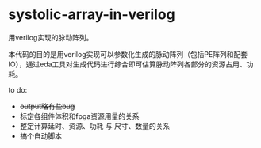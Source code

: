 # systolic-array-in-verilog

用verilog实现的脉动阵列。

本代码的目的是用verilog实现可以参数化生成的脉动阵列（包括PE阵列和配套IO），通过eda工具对生成代码进行综合即可估算脉动阵列各部分的资源占用、功耗。

to do:

- ~~output略有些bug~~
- 标定各组件体积和fpga资源用量的关系
- 整定计算延时、资源、功耗 与 尺寸、数量的关系
- 搞个自动脚本
